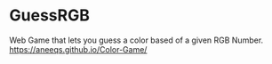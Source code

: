 # GuessRGB
Web Game that lets you guess a color based of a given RGB Number.
https://aneeqs.github.io/Color-Game/
